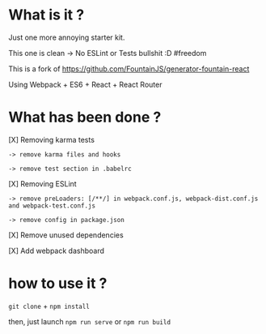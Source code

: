 # What is it ?

Just one more annoying starter kit.

This one is clean -> No ESLint or Tests bullshit :D #freedom


This is a fork of https://github.com/FountainJS/generator-fountain-react

Using Webpack + ES6 + React + React Router

# What has been done ?

[X] Removing karma tests

    -> remove karma files and hooks

    -> remove test section in .babelrc

[X] Removing ESLint

    -> remove preLoaders: [/**/] in webpack.conf.js, webpack-dist.conf.js and webpack-test.conf.js

    -> remove config in package.json

[X] Remove unused dependencies

[X] Add webpack dashboard

# how to use it ?

`git clone` + `npm install`

then, just launch `npm run serve` or `npm run build`
